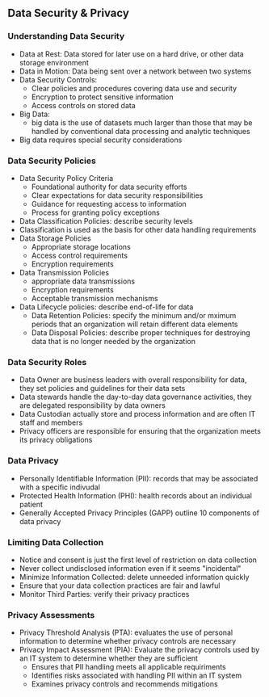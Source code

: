 ## Data Security & Privacy

### Understanding Data Security
* Data at Rest: Data stored for later use on a hard drive, or other data storage environment
* Data in Motion: Data being sent over a network between two systems
* Data Security Controls:
    * Clear policies and procedures covering data use and security
    * Encryption to protect sensitive information
    * Access controls on stored data
* Big Data:
    * big data is the use of datasets much larger than those that may be handled by conventional data processing and analytic techniques
* Big data requires special security considerations

### Data Security Policies
* Data Security Policy Criteria
    * Foundational authority for data security efforts
    * Clear expectations for data security responsibilities
    * Guidance for requesting access to information
    * Process for granting policy exceptions
* Data Classification Policies: describe security levels
* Classification is used as the basis for other data handling requirements
* Data Storage Policies
    * Appropriate storage locations
    * Access control requirements
    * Encryption requirements
* Data Transmission Policies
    * appropriate data transmissions
    * Encryption requirements
    * Acceptable transmission mechanisms
* Data Lifecycle policies: describe end-of-life for data
    * Data Retention Policies: specify the minimum and/or mximum periods that an organization will retain different data elements
    * Data Disposal Policies: describe proper techniques for destroying data that is no longer needed by the organization

### Data Security Roles
* Data Owner are business leaders with overall responsibility for data, they set policies and guidelines for their data sets
* Data stewards handle the day-to-day data governance activities, they are delegated responsibility by data owners
* Data Custodian actually store and process information and are often IT staff and members
* Privacy officers are responsible for ensuring that the organization meets its privacy obligations

### Data Privacy
* Personally Identifiable Information (PII): records that may be associated with a specific indivudal
* Protected Health Information (PHI): health records about an individual patient
* Generally Accepted Privacy Principles (GAPP) outline 10 components of data privacy

### Limiting Data Collection
* Notice and consent is just the first level of restriction on data collection
* Never collect undisclosed information even if it seems "incidental"
* Minimize Information Collected: delete unneeded information quickly
* Ensure that your data collection practices are fair and lawful
* Monitor Third Parties: verify their privacy practices

### Privacy Assessments
* Privacy Threshold Analysis (PTA): evaluates the use of personal information to determine whether privacy controls are necessary
* Privacy Impact Assessment (PIA): Evaluate the privacy controls used by an IT system to determine whether they are sufficient
    * Ensures that PII handling meets all applicable requiriments
    * Identifies risks associated with handling PII within an IT system
    * Examines privacy controls and recommends mitigations
